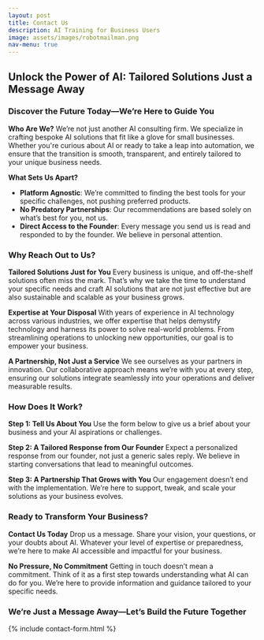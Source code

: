 ```yaml
---
layout: post
title: Contact Us
description: AI Training for Business Users
image: assets/images/robotmailman.png
nav-menu: true
---
```


## Unlock the Power of AI: Tailored Solutions Just a Message Away

### Discover the Future Today—We’re Here to Guide You

**Who Are We?**
We’re not just another AI consulting firm. We specialize in crafting bespoke AI solutions that fit like a glove for small businesses. Whether you're curious about AI or ready to take a leap into automation, we ensure that the transition is smooth, transparent, and entirely tailored to your unique business needs.

**What Sets Us Apart?**
- **Platform Agnostic**: We’re committed to finding the best tools for your specific challenges, not pushing preferred products.
- **No Predatory Partnerships**: Our recommendations are based solely on what’s best for you, not us.
- **Direct Access to the Founder**: Every message you send us is read and responded to by the founder. We believe in personal attention.

### Why Reach Out to Us?

**Tailored Solutions Just for You**
Every business is unique, and off-the-shelf solutions often miss the mark. That’s why we take the time to understand your specific needs and craft AI solutions that are not just effective but are also sustainable and scalable as your business grows.

**Expertise at Your Disposal**
With years of experience in AI technology across various industries, we offer expertise that helps demystify technology and harness its power to solve real-world problems. From streamlining operations to unlocking new opportunities, our goal is to empower your business.

**A Partnership, Not Just a Service**
We see ourselves as your partners in innovation. Our collaborative approach means we’re with you at every step, ensuring our solutions integrate seamlessly into your operations and deliver measurable results.

### How Does It Work?

**Step 1: Tell Us About You**
Use the form below to give us a brief about your business and your AI aspirations or challenges.

**Step 2: A Tailored Response from Our Founder**
Expect a personalized response from our founder, not just a generic sales reply. We believe in starting conversations that lead to meaningful outcomes.

**Step 3: A Partnership That Grows with You**
Our engagement doesn’t end with the implementation. We’re here to support, tweak, and scale your solutions as your business evolves.

### Ready to Transform Your Business?

**Contact Us Today**
Drop us a message. Share your vision, your questions, or your doubts about AI. Whatever your level of expertise or preparedness, we’re here to make AI accessible and impactful for your business.

**No Pressure, No Commitment**
Getting in touch doesn’t mean a commitment. Think of it as a first step towards understanding what AI can do for you. We’re here to provide information and guidance tailored to your specific needs.

### We’re Just a Message Away—Let’s Build the Future Together
{% include contact-form.html %}